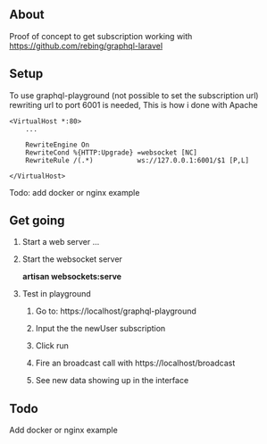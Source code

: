 
## About
Proof of concept to get subscription working with https://github.com/rebing/graphql-laravel

## Setup
To use graphql-playground (not possible to set the subscription url) rewriting url to port 6001 is needed, This is how i done with Apache

    <VirtualHost *:80> 
        ...

        RewriteEngine On
        RewriteCond %{HTTP:Upgrade} =websocket [NC]
        RewriteRule /(.*)           ws://127.0.0.1:6001/$1 [P,L]

    </VirtualHost>

Todo: add docker or nginx example

## Get going

1. Start a web server
    ...

2. Start the websocket server

   **artisan websockets:serve**

3. Test in playground
   1. Go to: https://localhost/graphql-playground
   
   2. Input the the newUser subscription
   3. Click run
   4. Fire an broadcast call with https://localhost/broadcast
   5. See new data showing up in the interface


## Todo
Add docker or nginx example
